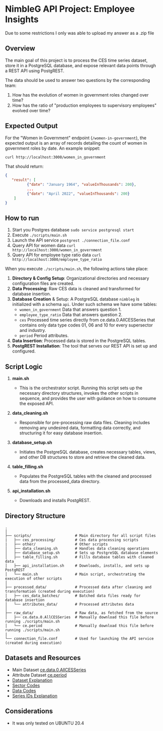 # NimbleG API Project: Employee Insights

Due to some restrictions I only was able to upload my answer as a .zip file

## Overview

The main goal of this project is to process the CES time series dataset, store it in a PostgreSQL database, and expose relevant data points through a REST API using PostgREST. 

The data should be used to answer two questions by the corresponding team:

1. How has the evolution of women in government roles changed over time?
2. How has the ratio of "production employees to supervisory employees" evolved over time?

## Expected Output

For the "Women in Government" endpoint (`/women-in-government`), the expected output is an array of records detailing the count of women in government roles by date. An example snippet:

```bash
curl http://localhost:3000/women_in_government
```

That should return:

```json
{
   "result": [ 
          {"date": "January 1964", "valueInThousands": 200},
          ...
          {"date": "April 2022", "valueInThousands": 200}
    ]
}
```

## How to run

1. Start you Postgres database `sudo service postgresql start`
2. Execute `./scripts/main.sh`
3. Launch the API service `postgrest ./connection_file.conf`
4. Query API for women data `curl http://localhost:3000/women_in_government`
5. Query API for employee type ratio data `curl http://localhost:3000/employee_type_ratio`

When you execute `./scripts/main.sh`, the following actions take place:

1. **Directory & Config Setup**: Organizational directories and necessary configuration files are created.
2. **Data Processing**: Raw CES data is cleaned and transformed for database insertion.
3. **Database Creation** & Setup: A PostgreSQL database `nimbleg` is initialized with a schema `api`. Under such schema we have some tables:
    - `women_in_government` Data that answers question 1.
    - `employee_type_ratio` Data that answers question 2.
    - `ces` Processed time series directly from ce.data.0.AllCESSeries that contains only data type codes 01, 06 and 10 for every supersector and industry.
    - `period` Period attributes.
4. **Data Insertion**: Processed data is stored in the PostgreSQL tables.
5. **PostgREST Installation**: The tool that serves our REST API is set up and configured.


## Script Logic

1. **main.sh**
    - This is the orchestrator script. Running this script sets up the necessary directory structures, invokes the other scripts in sequence, and provides the user with guidance on how to consume the exposed API.

2. **data_cleaning.sh**
    - Responsible for pre-processing raw data files. Cleaning includes removing any undesired data, formatting data correctly, and structuring it for easy database insertion.

3. **database_setup.sh**
    - Initiates the PostgreSQL database, creates necessary tables, views, and other DB structures to store and retrieve the cleaned data.

4. **table_filling.sh**
    - Populates the PostgreSQL tables with the cleaned and processed data from the processed_data directory.
    
5. **api_installation.sh**
    - Downloads and installs PostgREST.


## Directory Structure

```
.
│
├── scripts/                    # Main directory for all script files
|   ├── ces_processing/         # Ces data processing scripts
|   ├── other/                  # Other scripts
│   ├── data_cleaning.sh        # Handles data cleaning operations
│   ├── database_setup.sh       # Sets up PostgreSQL database elements
│   ├── table_filling.sh        # Fills database tables with cleaned data
│   ├── api_installation.sh     # Downloads, installs, and sets up PostgREST
│   └── main.sh                 # Main script, orchestrating the execution of other scripts
│
├── processed_data/             # Processed data after cleaning and transformation (created during execution)
│   ├── ces_data_batches/       # Batched data files ready for database insertion
│   └── attributes_data/        # Processed attributes data 
│
├── raw_data/                   # Raw data, as fetched from the source
│   ├── ce.data.0.AllCESSeries  # Manually download this file before running ./scripts/main.sh
│   └── ce.period               # Manually download this file before running ./scripts/main.sh
|
└── connection_file.conf        # Used for launching the API service (created during execution)

```


## Datasets and Resources

- Main Dataset [ce.data.0.AllCESSeries](https://download.bls.gov/pub/time.series/ce/ce.data.0.AllCESSeries)
- Attribute Dataset [ce.period](https://download.bls.gov/pub/time.series/ce/ce.data.0.AllCESSeries)
- [Dataset Explanation](https://download.bls.gov/pub/time.series/ce/ce.txt)
- [Sector Codes](https://download.bls.gov/pub/time.series/ce/ce.supersector)
- [Data Codes](https://download.bls.gov/pub/time.series/ce/ce.datatype)
- [Series IDs Explanation](https://download.bls.gov/pub/time.series/ce/ce.series)

## Considerations

- It was only tested on UBUNTU 20.4



